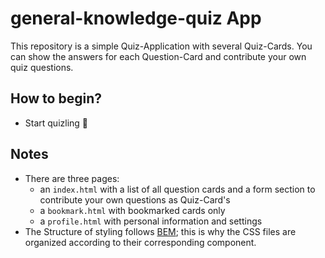 # general-knowledge-quiz App

This repository is a simple Quiz-Application with several Quiz-Cards. You can show the answers for each Question-Card and 
contribute your own quiz questions.

## How to begin?

- Start quizling 🎉

## Notes

- There are three pages:
  - an `index.html` with a list of all question cards and a form section to contribute your own questions as Quiz-Card's
  - a `bookmark.html` with bookmarked cards only
  - a `profile.html` with personal information and settings
- The Structure of styling follows [BEM](http://getbem.com/introduction/); this is why the CSS files are organized according to their corresponding component.
